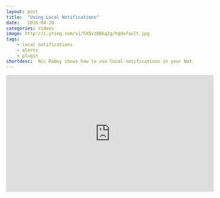 ```yaml
---
layout: post
title:  "Using Local Notifications"
date:   2016-04-20
categories: videos
image: http://i.ytimg.com/vi/5XQvzBQkq2g/hqdefault.jpg
tags: 
    - local notifications
    - alerts
    - plugin
shortdesc: 	Nic Raboy shows how to use local notifications in your NativeScript Android and iOS mobile application.
---
```

<iframe width="560" height="315" src="https://www.youtube.com/embed/5XQvzBQkq2g" frameborder="0" allowfullscreen></iframe>